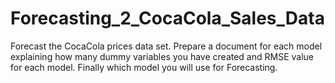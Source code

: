 # Forecasting_2_CocaCola_Sales_Data

Forecast the CocaCola prices data set. 
Prepare a document for each model explaining how many dummy variables you have created and RMSE value for each model. 
Finally which model you will use for Forecasting.
